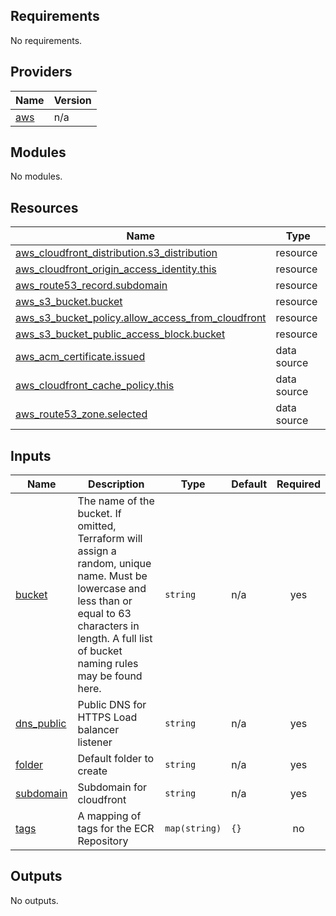 <!-- BEGIN_TF_DOCS -->
## Requirements

No requirements.

## Providers

| Name | Version |
|------|---------|
| <a name="provider_aws"></a> [aws](#provider\_aws) | n/a |

## Modules

No modules.

## Resources

| Name | Type |
|------|------|
| [aws_cloudfront_distribution.s3_distribution](https://registry.terraform.io/providers/hashicorp/aws/latest/docs/resources/cloudfront_distribution) | resource |
| [aws_cloudfront_origin_access_identity.this](https://registry.terraform.io/providers/hashicorp/aws/latest/docs/resources/cloudfront_origin_access_identity) | resource |
| [aws_route53_record.subdomain](https://registry.terraform.io/providers/hashicorp/aws/latest/docs/resources/route53_record) | resource |
| [aws_s3_bucket.bucket](https://registry.terraform.io/providers/hashicorp/aws/latest/docs/resources/s3_bucket) | resource |
| [aws_s3_bucket_policy.allow_access_from_cloudfront](https://registry.terraform.io/providers/hashicorp/aws/latest/docs/resources/s3_bucket_policy) | resource |
| [aws_s3_bucket_public_access_block.bucket](https://registry.terraform.io/providers/hashicorp/aws/latest/docs/resources/s3_bucket_public_access_block) | resource |
| [aws_acm_certificate.issued](https://registry.terraform.io/providers/hashicorp/aws/latest/docs/data-sources/acm_certificate) | data source |
| [aws_cloudfront_cache_policy.this](https://registry.terraform.io/providers/hashicorp/aws/latest/docs/data-sources/cloudfront_cache_policy) | data source |
| [aws_route53_zone.selected](https://registry.terraform.io/providers/hashicorp/aws/latest/docs/data-sources/route53_zone) | data source |

## Inputs

| Name | Description | Type | Default | Required |
|------|-------------|------|---------|:--------:|
| <a name="input_bucket"></a> [bucket](#input\_bucket) | The name of the bucket. If omitted, Terraform will assign a random, unique name. Must be lowercase and less than or equal to 63 characters in length. A full list of bucket naming rules may be found here. | `string` | n/a | yes |
| <a name="input_dns_public"></a> [dns\_public](#input\_dns\_public) | Public DNS for HTTPS Load balancer listener | `string` | n/a | yes |
| <a name="input_folder"></a> [folder](#input\_folder) | Default folder to create | `string` | n/a | yes |
| <a name="input_subdomain"></a> [subdomain](#input\_subdomain) | Subdomain for cloudfront | `string` | n/a | yes |
| <a name="input_tags"></a> [tags](#input\_tags) | A mapping of tags for the ECR Repository | `map(string)` | `{}` | no |

## Outputs

No outputs.
<!-- END_TF_DOCS -->